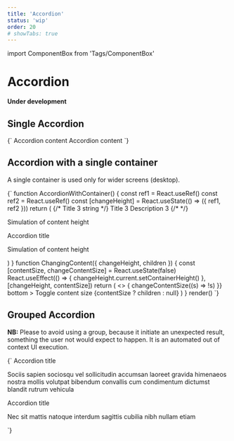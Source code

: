 ```yaml
---
title: 'Accordion'
status: 'wip'
order: 20
# showTabs: true
---
```


import ComponentBox from 'Tags/ComponentBox'

# Accordion

**Under development**

## Single Accordion

<ComponentBox>
{`
<Accordion
	remember_state
	id="single-accordion"
	variant="outlined"
	title="Accordion title"
>
	Accordion content
</Accordion>
<Accordion.Provider
	top
	remember_state
	icon="bell"
	icon_position="right"
	variant="outlined"
>
	<Accordion
		id="single-provider-accordion"
		title="Accordion title"
	>
		Accordion content
	</Accordion>
</Accordion.Provider>
`}
</ComponentBox>

## Accordion with a single container

A single container is used only for wider screens (desktop).

<ComponentBox useRender hideCode>
{`
function AccordionWithContainer() {
  const ref1 = React.useRef()
  const ref2 = React.useRef()
  const [changeHeight] = React.useState(() => ({ ref1, ref2 }))
  return (
    <Accordion.Group
      variant="outlined"
      prevent_rerender
      single_container
      remember_state
      id="remembered-state"
      // prerender
      // allow_close_all
    >
      <Accordion
        bottom
        id="remembered-state-1"
        title="Title1"
        description="Description1"
        expanded={true}
        // element="h2"
        // heading
        // heading={Heading}
        // heading_level="3"
      >
        <Accordion.Header title="Title2" description="Description2">
          {/* Title 3 string */}
          <Accordion.Header.Title key="title">
            Title 3
          </Accordion.Header.Title>
          <Accordion.Header.Description>
            Description 3
          </Accordion.Header.Description>
          {/* <Accordion.Header.Icon key="icon" /> */}
        </Accordion.Header>
        <Accordion.Content
          left="xx-large"
          top="medium"
          instance={changeHeight.ref1}
        >
          <ChangingContent changeHeight={changeHeight.ref1}>
            <div
              style={{
                height: '10rem',
                background: 'var(--color-sea-green-30)'
              }}
            >
              <P top bottom="xx-large">
                Simulation of content height
              </P>
            </div>
          </ChangingContent>
        </Accordion.Content>
      </Accordion>
      <Accordion
        icon_position="right"
        id="remembered-state-2"
        // top="x-large"
      >
        <Accordion.Header>
          <Accordion.Header.Container>
            <IconPrimary icon="bell" />
          </Accordion.Header.Container>
          <Accordion.Header.Title>Accordion title</Accordion.Header.Title>
        </Accordion.Header>
        <Accordion.Content
          left="xx-large"
          top="medium"
          instance={changeHeight.ref2}
        >
          <ChangingContent changeHeight={changeHeight.ref2}>
            <div
              style={{
                height: '20rem',
                background: 'var(--color-sand-yellow)'
              }}
            >
              <P top bottom="xx-large">
                Simulation of content height
              </P>
            </div>
          </ChangingContent>
        </Accordion.Content>
      </Accordion>
    </Accordion.Group>
  )
}
function ChangingContent({ changeHeight, children }) {
  const [contentSize, changeContentSize] = React.useState(false)
  React.useEffect(() => {
    changeHeight.current.setContainerHeight()
  }, [changeHeight, contentSize])
  return (
    <>
      <ToggleButton
        checked={contentSize}
        on_change={() => {
          changeContentSize((s) => !s)
        }}
        bottom
      >
        Toggle content size
      </ToggleButton>
      {contentSize ? children : null}
    </>
  )
}
render(<AccordionWithContainer />)
`}
</ComponentBox>

## Grouped Accordion

**NB:** Please to avoid using a group, because it initiate an unexpected result, something the user not would expect to happen. It is an automated out of context UI execution.

<ComponentBox>
{`
<Accordion.Group expanded allow_close_all>
	<Accordion expanded={false}>
	<Accordion.Header>Accordion title</Accordion.Header>
	<Accordion.Content top="x-large">
		<P>
		Sociis sapien sociosqu vel sollicitudin accumsan laoreet
		gravida himenaeos nostra mollis volutpat bibendum convallis
		cum condimentum dictumst blandit rutrum vehicula
		</P>
	</Accordion.Content>
	</Accordion>
	<Accordion top>
	<Accordion.Header>Accordion title</Accordion.Header>
	<Accordion.Content>
		<P>
		Nec sit mattis natoque interdum sagittis cubilia nibh
		nullam etiam
		</P>
	</Accordion.Content>
	</Accordion>
</Accordion.Group>
`}
</ComponentBox>
